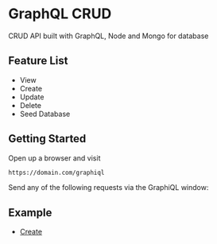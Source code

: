 # GraphQL CRUD
CRUD API built with GraphQL, Node and Mongo for database

## Feature List
* View 
* Create 
* Update 
* Delete 
* Seed Database

## Getting Started
Open up a browser and visit
```bash
https://domain.com/graphiql
```

Send any of the following requests via the GraphiQL window:

## Example
- [Create][]


[Create]: /Explore-Auth-Api/documentation/graphql/CREATE_data.md

